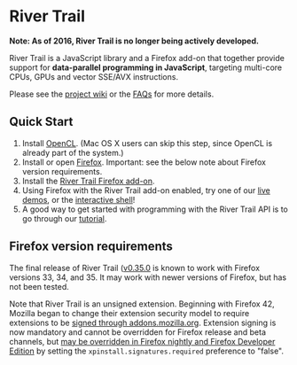 River Trail
===========

**Note: As of 2016, River Trail is no longer being actively developed.**

River Trail is a JavaScript library and a Firefox add-on that together provide support for **data-parallel programming in JavaScript**, targeting multi-core CPUs, GPUs and vector SSE/AVX instructions.

Please see the [project wiki](https://github.com/IntelLabs/RiverTrail/wiki) or the [FAQs](https://github.com/IntelLabs/RiverTrail/wiki/Frequently-Asked-Questions) for more details.

## Quick Start

  1. Install [OpenCL](http://www.intel.com/go/opencl).  (Mac OS X users can skip this step, since OpenCL is already part of the system.)
  2. Install or open [Firefox](https://www.mozilla.org/en-US/firefox/new/).  Important: see the below note about Firefox version requirements.
  3. Install the [River Trail Firefox add-on](https://github.com/IntelLabs/RiverTrail/releases/).
  4. Using Firefox with the River Trail add-on enabled, try one of our [live demos](https://github.com/IntelLabs/RiverTrail/wiki#sample-applications), or the [interactive shell](http://intellabs.github.io/RiverTrail-interactive/)!
  5. A good way to get started with programming with the River Trail API is to go through our [tutorial](http://intellabs.github.io/RiverTrail/tutorial/).

## Firefox version requirements

The final release of River Trail ([v0.35.0](https://github.com/IntelLabs/RiverTrail/releases) is known to work with Firefox versions 33, 34, and 35.  It may work with newer versions of Firefox, but has not been tested.

Note that River Trail is an unsigned extension.  Beginning with Firefox 42, Mozilla began to change their extension security model to require extensions to be [signed through addons.mozilla.org](https://wiki.mozilla.org/Add-ons/Extension_Signing).  Extension signing is now mandatory and cannot be overridden for Firefox release and beta channels, but [may be overridden in Firefox nightly and Firefox Developer Edition](https://wiki.mozilla.org/Add-ons/Extension_Signing) by setting the `xpinstall.signatures.required` preference to "false".
